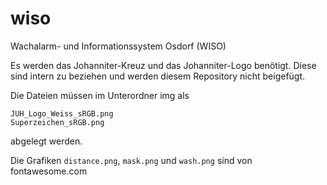 # wiso
 Wachalarm- und Informationssystem Osdorf (WISO)

Es werden das Johanniter-Kreuz und das Johanniter-Logo benötigt. Diese sind intern zu beziehen und werden diesem Repository nicht beigefügt.

Die Dateien müssen im Unterordner img als 

```
JUH_Logo_Weiss_sRGB.png
Superzeichen_sRGB.png
```
abgelegt werden.

Die Grafiken ```distance.png```, ```mask.png``` und ```wash.png``` sind von fontawesome.com